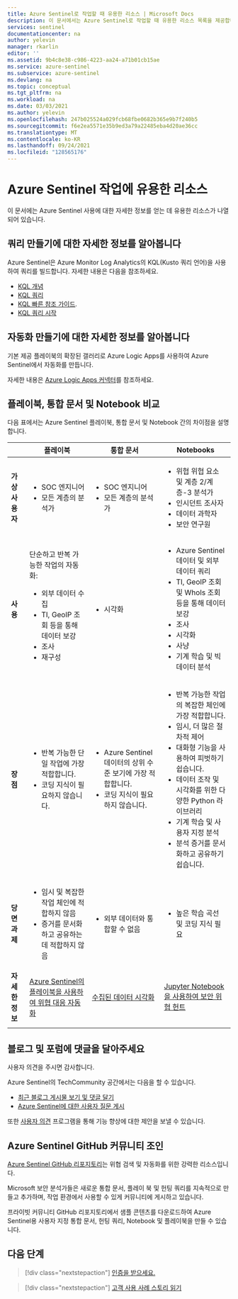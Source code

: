 ```yaml
---
title: Azure Sentinel로 작업할 때 유용한 리소스 | Microsoft Docs
description: 이 문서에서는 Azure Sentinel로 작업할 때 유용한 리소스 목록을 제공합니다.
services: sentinel
documentationcenter: na
author: yelevin
manager: rkarlin
editor: ''
ms.assetid: 9b4c8e38-c986-4223-aa24-a71b01cb15ae
ms.service: azure-sentinel
ms.subservice: azure-sentinel
ms.devlang: na
ms.topic: conceptual
ms.tgt_pltfrm: na
ms.workload: na
ms.date: 03/03/2021
ms.author: yelevin
ms.openlocfilehash: 247b025524a029fcb68fbe0682b365e9b7f240b5
ms.sourcegitcommit: f6e2ea5571e35b9ed3a79a22485eba4d20ae36cc
ms.translationtype: MT
ms.contentlocale: ko-KR
ms.lasthandoff: 09/24/2021
ms.locfileid: "128565176"
---
```

# <a name="useful-resources-for-working-with-azure-sentinel"></a>Azure Sentinel 작업에 유용한 리소스

이 문서에는 Azure Sentinel 사용에 대한 자세한 정보를 얻는 데 유용한 리소스가 나열되어 있습니다.

## <a name="learn-more-about-creating-queries"></a>쿼리 만들기에 대한 자세한 정보를 알아봅니다

Azure Sentinel은 Azure Monitor Log Analytics의 KQL(Kusto 쿼리 언어)을 사용하여 쿼리를 빌드합니다. 자세한 내용은 다음을 참조하세요.

- [KQL 개념](/azure/data-explorer/kusto/concepts/)
- [KQL 쿼리](/azure/data-explorer/kusto/query/)
- [KQL 빠른 참조 가이드](/azure/data-explorer/kql-quick-reference).
- [KQL 쿼리 시작](../azure-monitor/logs/get-started-queries.md)

## <a name="learn-more-about-creating-automation"></a>자동화 만들기에 대한 자세한 정보를 알아봅니다

기본 제공 플레이북의 확장된 갤러리로 Azure Logic Apps를 사용하여 Azure Sentinel에서 자동화를 만듭니다. 

자세한 내용은 [Azure Logic Apps 커넥터](/connectors/)를 참조하세요.

## <a name="compare-playbooks-workbooks-and-notebooks"></a>플레이북, 통합 문서 및 Notebook 비교

다음 표에서는 Azure Sentinel 플레이북, 통합 문서 및 Notebook 간의 차이점을 설명합니다.

|  |플레이북  |통합 문서  |Notebooks  |
|---------|---------|---------|---------|
|**가상 사용자**     |   <ul><li>SOC 엔지니어</li><li>모든 계층의 분석가</li></ul>      | <ul><li> SOC 엔지니어</li><li>모든 계층의 분석가</li></ul>       | <ul><li>위협 위협 요소 및 계층 2/계층-3 분석가</li><li>인시던트 조사자</li><li>데이터 과학자</li><li>보안 연구원</li></ul>       |
|**사용**     | 단순하고 반복 가능한 작업의 자동화:<ul><li>외부 데이터 수집 </li><li>TI, GeoIP 조회 등을 통해 데이터 보강 </li><li> 조사 </li><li>재구성 </li></ul>       | <ul><li>시각화</li></ul>        |   <ul><li>Azure Sentinel 데이터 및 외부 데이터 쿼리 </li><li>TI, GeoIP 조회 및 WhoIs 조회 등을 통해 데이터 보강 </li><li> 조사 </li><li> 시각화 </li><li> 사냥 </li><li>기계 학습 및 빅 데이터 분석 </li></ul>      |
|**장점**     |<ul><li> 반복 가능한 단일 작업에 가장 적합합니다. </li><li>코딩 지식이 필요하지 않습니다.  </li></ul>      |<ul><li>Azure Sentinel 데이터의 상위 수준 보기에 가장 적합합니다. </li><li>코딩 지식이 필요하지 않습니다.</li></ul>       | <ul><li>반복 가능한 작업의 복잡한 체인에 가장 적합합니다. </li><li>임시, 더 많은 절차적 제어</li><li>대화형 기능을 사용하여 피벗하기 쉽습니다. </li><li>데이터 조작 및 시각화를 위한 다양한 Python 라이브러리 </li><li>기계 학습 및 사용자 지정 분석 </li><li>분석 증거를 문서화하고 공유하기 쉽습니다. </li></ul>       |
|**당면 과제**     | <ul><li>임시 및 복잡한 작업 체인에 적합하지 않음 </li><li>증거를 문서화하고 공유하는 데 적합하지 않음</li></ul>        |   <ul><li>외부 데이터와 통합할 수 없음 </li></ul>     |    <ul><li> 높은 학습 곡선 및 코딩 지식 필요 </li></ul>   |
|  **자세한 정보**   | [Azure Sentinel의 플레이북을 사용하여 위협 대응 자동화](automate-responses-with-playbooks.md)        | [수집된 데이터 시각화](get-visibility.md)        | [Jupyter Notebook을 사용하여 보안 위협 헌트](notebooks.md)        |
|     |         |         |         |

## <a name="comment-on-our-blogs-and-forums"></a>블로그 및 포럼에 댓글을 달아주세요

사용자 의견을 주시면 감사합니다.

Azure Sentinel의 TechCommunity 공간에서는 다음을 할 수 있습니다.

- [최근 블로그 게시물 보기 및 댓글 달기](https://techcommunity.microsoft.com/t5/Azure-Sentinel/bg-p/AzureSentinelBlog)
- [Azure Sentinel에 대한 사용자 질문 게시](https://techcommunity.microsoft.com/t5/Azure-Sentinel/bd-p/AzureSentinel)

또한 [사용자 의견](https://feedback.azure.com/forums/920458-azure-sentinel) 프로그램을 통해 기능 향상에 대한 제안을 보낼 수 있습니다.

## <a name="join-the-azure-sentinel-github-community"></a>Azure Sentinel GitHub 커뮤니티 조인

[Azure Sentinel GitHub 리포지토리](https://github.com/Azure/Azure-Sentinel)는 위협 검색 및 자동화를 위한 강력한 리소스입니다. 

Microsoft 보안 분석가들은 새로운 통합 문서, 플레이 북 및 헌팅 쿼리를 지속적으로 만들고 추가하며, 작업 환경에서 사용할 수 있게 커뮤니티에 게시하고 있습니다. 

프라이빗 커뮤니티 GitHub 리포지토리에서 샘플 콘텐츠를 다운로드하여 Azure Sentinel용 사용자 지정 통합 문서, 헌팅 쿼리, Notebook 및 플레이북을 만들 수 있습니다.

## <a name="next-steps"></a>다음 단계

> [!div class="nextstepaction"]
> [인증을 받으세요.](/learn/paths/security-ops-sentinel/)

> [!div class="nextstepaction"]
> [고객 사용 사례 스토리 읽기](https://customers.microsoft.com/en-us/search?sq=%22Azure%20Sentinel%20%22&ff=&p=0&so=story_publish_date%20desc)